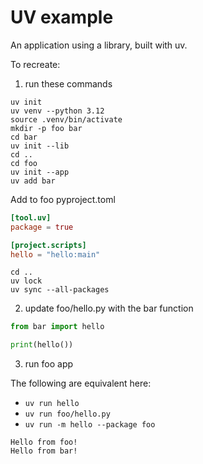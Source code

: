 # UV example

An application using a library, built with uv.

To recreate:

1. run these commands
```
uv init
uv venv --python 3.12
source .venv/bin/activate
mkdir -p foo bar
cd bar
uv init --lib
cd ..
cd foo
uv init --app
uv add bar
```

Add to foo pyproject.toml

```toml
[tool.uv]
package = true

[project.scripts]
hello = "hello:main"
```

```
cd ..
uv lock
uv sync --all-packages
```

2. update foo/hello.py with the bar function

```python
from bar import hello

print(hello())
```

3. run foo app

The following are equivalent here:
- `uv run hello`
- `uv run foo/hello.py`
- `uv run -m hello --package foo`

```
Hello from foo!
Hello from bar!
```
